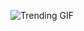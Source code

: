 
<!-- GIF_SECTION -->
![Trending GIF](https://media3.giphy.com/media/v1.Y2lkPThiYjIxNzcyczN3dGFieDF1M3Yzem5vYXVsZnAzaHdzaXJteWN0ZTR0OTg4aTVpbiZlcD12MV9naWZzX3NlYXJjaCZjdD1n/gFwZfXIqD0eNW/giphy.gif)
<!-- END_GIF_SECTION -->
